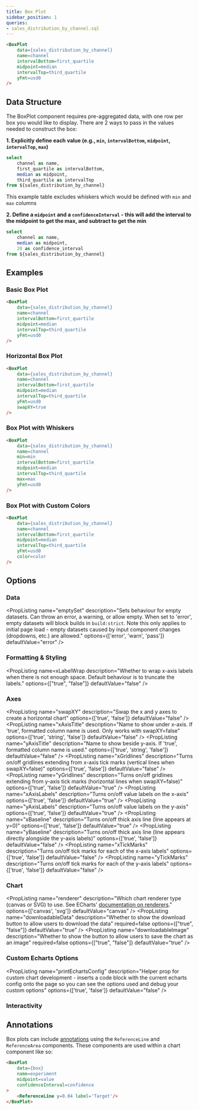 ```yaml
---
title: Box Plot
sidebar_position: 1
queries: 
- sales_distribution_by_channel.sql
---
```


<DocTab>
    <div slot='preview'>
        <BoxPlot 
            data={sales_distribution_by_channel}
            title="Daily Sales Distribution by Channel"
            name=channel
            intervalBottom=first_quartile
            midpoint=median
            intervalTop=third_quartile
            yFmt=usd0
        />
    </div>

```markdown
<BoxPlot 
    data={sales_distribution_by_channel}
    name=channel
    intervalBottom=first_quartile
    midpoint=median
    intervalTop=third_quartile
    yFmt=usd0
/>
```
</DocTab>


## Data Structure
The BoxPlot component requires pre-aggregated data, with one row per box you would like to display. There are 2 ways to pass in the values needed to construct the box:

**1. Explicitly define each value (e.g., `min`, `intervalBottom`, `midpoint`, `intervalTop`, `max`)**

```sql boxplot
select 
    channel as name,
    first_quartile as intervalBottom,
    median as midpoint,
    third_quartile as intervalTop
from ${sales_distribution_by_channel}
```

<DataTable data={boxplot} formatColumnTitles=false>
    <Column id="name" />
    <Column id="intervalBottom" fmt=num2/>
    <Column id="midpoint" fmt=num2/>
    <Column id="intervalTop" fmt=num2/>
</DataTable>

This example table excludes whiskers which would be defined with `min` and `max` columns

**2. Define a `midpoint` and a `confidenceInterval` - this will add the interval to the midpoint to get the max, and subtract to get the min**

```sql boxplot_with_confidence_interval
select 
    channel as name,
    median as midpoint,
    20 as confidence_interval
from ${sales_distribution_by_channel}
```

<DataTable data={boxplot_with_confidence_interval} formatColumnTitles=false>
    <Column id="name" />
    <Column id="midpoint" fmt=num2/>
    <Column id="confidence_interval" fmt=num2/>
</DataTable>

## Examples

### Basic Box Plot

<DocTab>
    <div slot='preview'>
        <BoxPlot 
            data={sales_distribution_by_channel}
            name=channel
            intervalBottom=first_quartile
            midpoint=median
            intervalTop=third_quartile
            yFmt=usd0
        />
    </div>

```markdown
<BoxPlot 
    data={sales_distribution_by_channel}
    name=channel
    intervalBottom=first_quartile
    midpoint=median
    intervalTop=third_quartile
    yFmt=usd0
/>
```
</DocTab>


### Horizontal Box Plot

<DocTab>
    <div slot='preview'>
        <BoxPlot 
            data={sales_distribution_by_channel}
            name=channel
            intervalBottom=first_quartile
            midpoint=median
            intervalTop=third_quartile
            yFmt=usd0
            swapXY=true
        />
    </div>

```markdown
<BoxPlot 
    data={sales_distribution_by_channel}
    name=channel
    intervalBottom=first_quartile
    midpoint=median
    intervalTop=third_quartile
    yFmt=usd0
    swapXY=true
/>
```
</DocTab>


### Box Plot with Whiskers

<DocTab>
    <div slot='preview'>
        <BoxPlot 
            data={sales_distribution_by_channel}
            name=channel
            min=min
            intervalBottom=first_quartile
            midpoint=median
            intervalTop=third_quartile
            max=max
            yFmt=usd0
            yMin=0
        />
    </div>

```markdown
<BoxPlot 
    data={sales_distribution_by_channel}
    name=channel
    min=min
    intervalBottom=first_quartile
    midpoint=median
    intervalTop=third_quartile
    max=max
    yFmt=usd0
/>
```
</DocTab>

### Box Plot with Custom Colors

<DocTab>
    <div slot='preview'>
        <BoxPlot 
            data={sales_distribution_by_channel}
            name=channel
            intervalBottom=first_quartile
            midpoint=median
            intervalTop=third_quartile
            yFmt=usd0
            color=color
        />
    </div>

```markdown
<BoxPlot 
    data={sales_distribution_by_channel}
    name=channel
    intervalBottom=first_quartile
    midpoint=median
    intervalTop=third_quartile
    yFmt=usd0
    color=color
/>
```
</DocTab>

## Options

### Data

<PropListing 
    name="data"
    description="Query name, wrapped in curly braces"
    required=true
    options="query name"
/>
<PropListing 
    name="name"
    description="Column to use for the names of each box in your plot"
    required=true
    options="column name"
/>
<PropListing 
    name="min"
    description="Column containing minimum values, appearing as whisker"
    options="column name"
/>
<PropListing 
    name="intervalBottom"
    description="Column containing values for bottom of box"
    options="column name"
/>
<PropListing 
    name="midpoint"
    description="Column containing values for midpoint of box"
    required=true
    options="column name"
/>
<PropListing 
    name="intervalTop"
    description="Column containing values for top of box"
    options="column name"
/>
<PropListing 
    name="max"
    description="Column containing maximum values, appearing as whisker"
    options="column name"
/>
<PropListing 
    name="confidenceInterval"
    description="Column containing value to use in place of intervalBottom and intervalTop. Is subtracted from midpoint to get the bottom and added to midpoint to get the top"
    options="column name"
/>
<PropListing 
    name="emptySet"
    description="Sets behaviour for empty datasets. Can throw an error, a warning, or allow empty. When set to 'error', empty datasets will block builds in `build:strict`. Note this only applies to initial page load - empty datasets caused by input component changes (dropdowns, etc.) are allowed."
    options={['error', 'warn', 'pass']}
    defaultValue="error"
/>
<PropListing 
    name="emptyMessage"
    description="Text to display when an empty dataset is received - only applies when `emptySet` is 'warn' or 'pass', or when the empty dataset is a result of an input component change (dropdowns, etc.)."
    options="string"
    defaultValue="No records"
/>

### Formatting & Styling

<PropListing 
    name="color"
    description="Column containing color strings"
    options="column name"
/>
<PropListing 
    name="yFmt"
    description="Format to use for y column (<a class=markdown href='/core-concepts/formatting'>see available formats<a/>)"
    options="Excel-style format | built-in format name | custom format name"
/>
<PropListing 
    name="seriesColors"
    description="Apply a specific color to each series in your chart. Unspecified series will receive colors from the built-in palette as normal."
    options="object with series names and assigned colors"
    defaultValue="colors applied by order of series in data"
/>
<PropListing
    name=leftPadding
    description="Number representing the padding (whitespace) on the left side of the chart. Useful to avoid labels getting cut off"
    options="number"
/>
<PropListing
    name=rightPadding
    description="Number representing the padding (whitespace) on the left side of the chart. Useful to avoid labels getting cut off"
    options="number"
/>
<PropListing
    name=xLabelWrap
    description="Whether to wrap x-axis labels when there is not enough space. Default behaviour is to truncate the labels."
    options={["true", "false"]}
    defaultValue="false"
/>

### Axes

<PropListing 
    name="swapXY"
    description="Swap the x and y axes to create a horizontal chart"
    options={['true', 'false']}
    defaultValue="false"
/>
<PropListing 
    name="xAxisTitle"
    description="Name to show under x-axis. If 'true', formatted column name is used. Only works with swapXY=false"
    options={['true', 'string', 'false']}
    defaultValue="false"
/>
<PropListing 
    name="yAxisTitle"
    description="Name to show beside y-axis. If 'true', formatted column name is used."
    options={['true', 'string', 'false']}
    defaultValue="false"
/>
<PropListing 
    name="xGridlines"
    description="Turns on/off gridlines extending from x-axis tick marks (vertical lines when swapXY=false)"
    options={['true', 'false']}
    defaultValue="false"
/>
<PropListing 
    name="yGridlines"
    description="Turns on/off gridlines extending from y-axis tick marks (horizontal lines when swapXY=false)"
    options={['true', 'false']}
    defaultValue="true"
/>
<PropListing 
    name="xAxisLabels"
    description="Turns on/off value labels on the x-axis"
    options={['true', 'false']}
    defaultValue="true"
/>
<PropListing 
    name="yAxisLabels"
    description="Turns on/off value labels on the y-axis"
    options={['true', 'false']}
    defaultValue="true"
/>
<PropListing 
    name="xBaseline"
    description="Turns on/off thick axis line (line appears at y=0)"
    options={['true', 'false']}
    defaultValue="true"
/>
<PropListing 
    name="yBaseline"
    description="Turns on/off thick axis line (line appears directly alongside the y-axis labels)"
    options={['true', 'false']}
    defaultValue="false"
/>
<PropListing 
    name="xTickMarks"
    description="Turns on/off tick marks for each of the x-axis labels"
    options={['true', 'false']}
    defaultValue="false"
/>
<PropListing 
    name="yTickMarks"
    description="Turns on/off tick marks for each of the y-axis labels"
    options={['true', 'false']}
    defaultValue="false"
/>
<PropListing 
    name="yMin"
    description="Starting value for the y-axis"
    options="number"
/>
<PropListing 
    name="yMax"
    description="Maximum value for the y-axis"
    options="number"
/>

### Chart

<PropListing 
    name="title"
    description="Chart title. Appears at top left of chart."
    options="string"
/>
<PropListing 
    name="subtitle"
    description="Chart subtitle. Appears just under title."
    options="string"
/>
<PropListing 
    name="chartAreaHeight"
    description="Minimum height of the chart area (excl. header and footer) in pixels. Adjusting the height affects all viewport sizes and may impact the mobile UX."
    options="number"
    defaultValue="180"
/>
<PropListing 
    name="renderer"
    description="Which chart renderer type (canvas or SVG) to use. See ECharts' <a href='https://echarts.apache.org/handbook/en/best-practices/canvas-vs-svg/' class=markdown>documentation on renderers</a>."
    options={['canvas', 'svg']}
    defaultValue="canvas"
/>
<PropListing
    name="downloadableData"
    description="Whether to show the download button to allow users to download the data"
    required=false
    options={["true", "false"]}
    defaultValue="true"
/>
<PropListing
    name="downloadableImage"
    description="Whether to show the button to allow users to save the chart as an image"
    required=false
    options={["true", "false"]}
    defaultValue="true"
/>

### Custom Echarts Options

<PropListing 
    name="echartsOptions"
    description="Custom Echarts options to override the default options. See <a href='/components/charts/echarts-options/' class=markdown>reference page</a> for available options."
    options="{`{{exampleOption:'exampleValue'}}`}"
/>
<PropListing 
    name="seriesOptions"
    description="Custom Echarts options to override the default options for all series in the chart. This loops through the series to apply the settings rather than having to specify every series manually using `echartsOptions` See <a href='/components/charts/echarts-options/' class=markdown>reference page</a> for available options."
    options="{`{{exampleSeriesOption:'exampleValue'}}`}"
/>
<PropListing 
    name="printEchartsConfig"
    description="Helper prop for custom chart development - inserts a code block with the current echarts config onto the page so you can see the options used and debug your custom options"
    options={['true', 'false']}
    defaultValue="false"
/>

### Interactivity

<PropListing
    name=connectGroup
    description="Group name to connect this chart to other charts for synchronized tooltip hovering. Charts with the same `connectGroup` name will become connected"
/>


## Annotations

Box plots can include [annotations](/components/charts/annotations) using the `ReferenceLine` and `ReferenceArea` components. These components are used within a chart component like so:

```html
<BoxPlot 
    data={box}
    name=experiment
    midpoint=value
    confidenceInterval=confidence
>
    <ReferenceLine y=0.04 label='Target'/>
</BoxPlot>
```